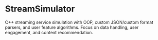 # StreamSimulator
C++ streaming service simulation with OOP, custom JSON/custom format parsers, and user feature algorithms. Focus on data handling, user engagement, and content recommendation.
